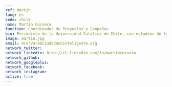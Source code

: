 ```yaml
---
ref: martin
lang: es
sede: chile
name: Martín Corvera
function: Coordinador de Proyectos y Campañas
bio: Periodista de la Universidad Católica de Chile, con estudios de fotografía en Espacio Buenos Aires, Argentina. Ganador en fotografía periodística del concurso Etecom 2012.
image: martin.jpg
email: mcorvera@ciudadanointeligente.org
network_twitter:
network_linkedin: http://cl.linkedin.com/in/martincorvera
network_github:
network_googleplus:
network_facebook:
network_instagram:
active: true
---
```

